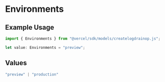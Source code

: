 # Environments

## Example Usage

```typescript
import { Environments } from "@vercel/sdk/models/createlogdrainop.js";

let value: Environments = "preview";
```

## Values

```typescript
"preview" | "production"
```